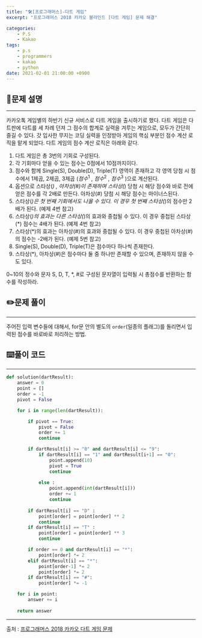 ```yaml
---
title: "🛠️[프로그래머스]-다트 게임"
excerpt: "프로그래머스 2018 카카오 블라인드 [다트 게임] 문제 해결"

categories:
    - P.S
    - Kakao
tags:
    - p.s
    - programmers
    - kakao
    - python
date: 2021-02-01 21:00:00 +0900
---
```


## 📖문제 설명
---
카카오톡 게임별의 하반기 신규 서비스로 다트 게임을 출시하기로 했다. 다트 게임은 다트판에 다트를 세 차례 던져 그 점수의 합계로 실력을 겨루는 게임으로, 모두가 간단히 즐길 수 있다.
갓 입사한 무지는 코딩 실력을 인정받아 게임의 핵심 부분인 점수 계산 로직을 맡게 되었다. 다트 게임의 점수 계산 로직은 아래와 같다.

1. 다트 게임은 총 3번의 기회로 구성된다.
2. 각 기회마다 얻을 수 있는 점수는 0점에서 10점까지이다.
3. 점수와 함께 Single(S), Double(D), Triple(T) 영역이 존재하고 각 영역 당첨 시 점수에서 1제곱, 2제곱, 3제곱 ($점수^1$ , $점수^2$ , $점수^3$ )으로 계산된다.
4. 옵션으로 스타상(*) , 아차상(#)이 존재하며 스타상(*) 당첨 시 해당 점수와 바로 전에 얻은 점수를 각 2배로 만든다. 아차상(#) 당첨 시 해당 점수는 마이너스된다.
5. 스타상(*)은 첫 번째 기회에서도 나올 수 있다. 이 경우 첫 번째 스타상(*)의 점수만 2배가 된다. (예제 4번 참고)
6. 스타상(*)의 효과는 다른 스타상(*)의 효과와 중첩될 수 있다. 이 경우 중첩된 스타상(*) 점수는 4배가 된다. (예제 4번 참고)
7. 스타상(*)의 효과는 아차상(#)의 효과와 중첩될 수 있다. 이 경우 중첩된 아차상(#)의 점수는 -2배가 된다. (예제 5번 참고)
8. Single(S), Double(D), Triple(T)은 점수마다 하나씩 존재한다.
9. 스타상(*), 아차상(#)은 점수마다 둘 중 하나만 존재할 수 있으며, 존재하지 않을 수도 있다.

0~10의 정수와 문자 S, D, T, *, #로 구성된 문자열이 입력될 시 총점수를 반환하는 함수를 작성하라.

## ✏️문제 풀이
---
주어진 입력 변수들에 대해서, for문 안의 별도의 ```order```(일종의 플래그)를 돌리면서 입력된 점수를 바로바로 처리하는 방법.

## ⌨️풀이 코드
---
```python
def solution(dartResult):
    answer = 0
    point = []
    order = -1
    pivot = False

    for i in range(len(dartResult)):

        if pivot == True:
            pivot = False
            order += 1
            continue

        if dartResult[i] >= "0" and dartResult[i] <= "9":
            if dartResult[i] == "1" and dartResult[i+1] == "0":
                point.append(10)
                pivot = True
                continue
                
            else :
                point.append(int(dartResult[i]))
                order += 1
                continue
                
        if dartResult[i] == "D" :
            point[order] = point[order] ** 2
            continue
        if dartResult[i] == "T" :
            point[order] = point[order] ** 3
            continue

        if order == 0 and dartResult[i] == "*":
            point[order] *= 2
        elif dartResult[i] == "*":
            point[order-1] *= 2
            point[order] *= 2
        if dartResult[i] == "#":
            point[order] *= -1

    for i in point:
        answer += i
            
    return answer
```

-----
출처 : [프로그래머스 2018 카카오 다트 게임 문제](https://programmers.co.kr/learn/courses/30/lessons/17682)